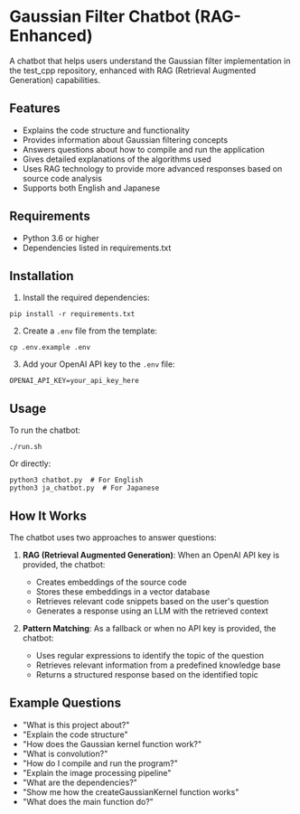 # Gaussian Filter Chatbot (RAG-Enhanced)

A chatbot that helps users understand the Gaussian filter implementation in the test_cpp repository, enhanced with RAG (Retrieval Augmented Generation) capabilities.

## Features

- Explains the code structure and functionality
- Provides information about Gaussian filtering concepts
- Answers questions about how to compile and run the application
- Gives detailed explanations of the algorithms used
- Uses RAG technology to provide more advanced responses based on source code analysis
- Supports both English and Japanese

## Requirements

- Python 3.6 or higher
- Dependencies listed in requirements.txt

## Installation

1. Install the required dependencies:

```
pip install -r requirements.txt
```

2. Create a `.env` file from the template:

```
cp .env.example .env
```

3. Add your OpenAI API key to the `.env` file:

```
OPENAI_API_KEY=your_api_key_here
```

## Usage

To run the chatbot:

```
./run.sh
```

Or directly:

```
python3 chatbot.py  # For English
python3 ja_chatbot.py  # For Japanese
```

## How It Works

The chatbot uses two approaches to answer questions:

1. **RAG (Retrieval Augmented Generation)**: When an OpenAI API key is provided, the chatbot:
   - Creates embeddings of the source code
   - Stores these embeddings in a vector database
   - Retrieves relevant code snippets based on the user's question
   - Generates a response using an LLM with the retrieved context

2. **Pattern Matching**: As a fallback or when no API key is provided, the chatbot:
   - Uses regular expressions to identify the topic of the question
   - Retrieves relevant information from a predefined knowledge base
   - Returns a structured response based on the identified topic

## Example Questions

- "What is this project about?"
- "Explain the code structure"
- "How does the Gaussian kernel function work?"
- "What is convolution?"
- "How do I compile and run the program?"
- "Explain the image processing pipeline"
- "What are the dependencies?"
- "Show me how the createGaussianKernel function works"
- "What does the main function do?"
